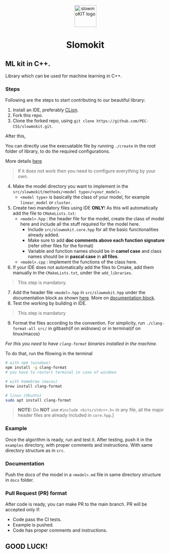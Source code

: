<p align="center">
    <img width="69" src="https://user-images.githubusercontent.com/52048551/206870724-e4c71d93-fbaf-420c-8a64-cfd8ba05d27e.png" alt="slowmoKIT logo">
    <h1 align="center">Slomokit</h1>
</p>

## ML kit in C++.

Library which can be used for machine learning in C++.

### Steps

Following are the steps to start contributing to our beautiful library:

1. Install an IDE, preferably [CLion](https://www.jetbrains.com/clion/download/).
2. Fork this repo.
3. Clone the forked repo, using `git clone https://github.com/PEC-CSS/slowmokit.git`.

After this,

You can directly use the execuatable file by running `./create` in the root folder of library, to do the required configurations.

More details [here](./create_model/README.md)

> If it does not work then you need to comfigure everything by your own.

4. Make the model directory you want to implement in the `src/slowmokit/methods/<model type>/<your_model>`.
    - `<model type>` is basically the class of your model, for example `linear_model` or `cluster`.
5. Create two mandatory files using IDE **ONLY**! As this will automatically add the file to `CMakeLists.txt`:
    - `<model>.hpp` : the header file for the model, create the class of model here and include all the stuff required
      for the model here.
        - Include `src/slowmokit.core.hpp` for all the basic functionalities already added.
        - Make sure to add **doc comments above each function signature** (refer other files for the format)
        - Variable and function names should be in **camel case** and class names should be in **pascal case** in **all files**.
    - `<model>.cpp` : implement the functions of the class here.
6. If your IDE does not automatically add the files to Cmake, add them manually in the `CMakeLists.txt`, under
   the `add_libraries`.

> This step is mandatory.

7. Add the header file `<model>.hpp` in `src/slowmokit.hpp` under the documentation block as shown [here](./src/slowmokit/ducks/io/io.hpp). More on [documentation block](https://developer.lsst.io/cpp/api-docs.html#multi-line-documentation-delimiters-should-be-on-their-own-lines).
8. Test the working by building in IDE.

> This step is mandatory

9. Format the files according to the convention. For simplicity, run `./clang-format-all src/` in gitbash(if on widnows) or in terminal(if on linux/macos)

_For this you need to have `clang-format` binaries installed in the machine._

To do that, run the fllowing in the terminal

```bash
# with npm (windows)
npm install -g clang-format
# you have to restart terminal in case of windows

# with homebrew (macos)
brew install clang-format

# linux (Ubuntu)
sudo apt install clang-format
```

> **NOTE:** Do **NOT** use `#include <bits/stdc++.h>` in any file, all the major header files are already included in `core.hpp`.]

### Example

Once the algorithm is ready, run and test it. After testing, push it in the `examples` directory, with proper comments and
instructions. With same directory structure as in `src`.

### Documentation

Push the docs of the model in a `<model>.md` file in same directory structure in `docs` folder.

### Pull Request (PR) format

After code is ready, you can make PR to the main branch. PR will be accepted only if:

-   Code pass the CI tests.
-   Example is pushed.
-   Code has proper comments and instructions.

## GOOD LUCK!
